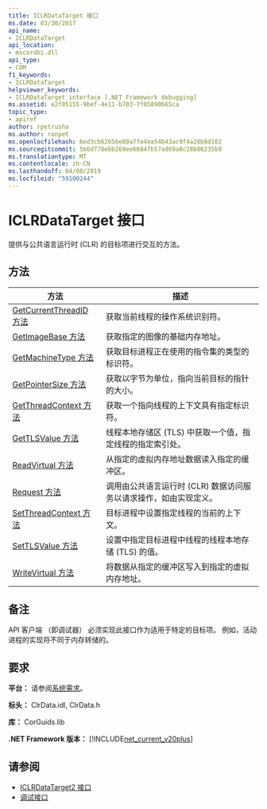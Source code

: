 ```yaml
---
title: ICLRDataTarget 接口
ms.date: 03/30/2017
api_name:
- ICLRDataTarget
api_location:
- mscordbi.dll
api_type:
- COM
f1_keywords:
- ICLRDataTarget
helpviewer_keywords:
- ICLRDataTarget interface [.NET Framework debugging]
ms.assetid: e2f05155-9bef-4e11-b703-7f05890665ca
topic_type:
- apiref
author: rpetrusha
ms.author: ronpet
ms.openlocfilehash: 6ed3cb62b56e80a7fe4ea54b43ac9f4a28b8d102
ms.sourcegitcommit: 5b6d778ebb269ee6684fb57ad69a8c28b06235b9
ms.translationtype: MT
ms.contentlocale: zh-CN
ms.lasthandoff: 04/08/2019
ms.locfileid: "59100244"
---
```

# <a name="iclrdatatarget-interface"></a>ICLRDataTarget 接口
提供与公共语言运行时 (CLR) 的目标项进行交互的方法。  
  
## <a name="methods"></a>方法  
  
|方法|描述|  
|------------|-----------------|  
|[GetCurrentThreadID 方法](../../../../docs/framework/unmanaged-api/debugging/iclrdatatarget-getcurrentthreadid-method.md)|获取当前线程的操作系统识别符。|  
|[GetImageBase 方法](../../../../docs/framework/unmanaged-api/debugging/iclrdatatarget-getimagebase-method.md)|获取指定的图像的基础内存地址。|  
|[GetMachineType 方法](../../../../docs/framework/unmanaged-api/debugging/iclrdatatarget-getmachinetype-method.md)|获取目标进程正在使用的指令集的类型的标识符。|  
|[GetPointerSize 方法](../../../../docs/framework/unmanaged-api/debugging/iclrdatatarget-getpointersize-method.md)|获取以字节为单位，指向当前目标的指针的大小。|  
|[GetThreadContext 方法](../../../../docs/framework/unmanaged-api/debugging/iclrdatatarget-getthreadcontext-method.md)|获取一个指向线程的上下文具有指定标识符。|  
|[GetTLSValue 方法](../../../../docs/framework/unmanaged-api/debugging/iclrdatatarget-gettlsvalue-method.md)|线程本地存储区 (TLS) 中获取一个值，指定线程的指定索引处。|  
|[ReadVirtual 方法](../../../../docs/framework/unmanaged-api/debugging/iclrdatatarget-readvirtual-method.md)|从指定的虚拟内存地址数据读入指定的缓冲区。|  
|[Request 方法](../../../../docs/framework/unmanaged-api/debugging/iclrdatatarget-request-method.md)|调用由公共语言运行时 (CLR) 数据访问服务以请求操作，如由实现定义。|  
|[SetThreadContext 方法](../../../../docs/framework/unmanaged-api/debugging/iclrdatatarget-setthreadcontext-method.md)|目标进程中设置指定线程的当前的上下文。|  
|[SetTLSValue 方法](../../../../docs/framework/unmanaged-api/debugging/iclrdatatarget-settlsvalue-method.md)|设置中指定目标进程中线程的线程本地存储 (TLS) 的值。|  
|[WriteVirtual 方法](../../../../docs/framework/unmanaged-api/debugging/iclrdatatarget-writevirtual-method.md)|将数据从指定的缓冲区写入到指定的虚拟内存地址。|  
  
## <a name="remarks"></a>备注  
 API 客户端 （即调试器） 必须实现此接口作为适用于特定的目标项。 例如，活动进程的实现将不同于内存转储的。  
  
## <a name="requirements"></a>要求  
 **平台：** 请参阅[系统需求](../../../../docs/framework/get-started/system-requirements.md)。  
  
 **标头：** ClrData.idl, ClrData.h  
  
 **库：** CorGuids.lib  
  
 **.NET Framework 版本：** [!INCLUDE[net_current_v20plus](../../../../includes/net-current-v20plus-md.md)]  
  
## <a name="see-also"></a>请参阅

- [ICLRDataTarget2 接口](../../../../docs/framework/unmanaged-api/debugging/iclrdatatarget2-interface.md)
- [调试接口](../../../../docs/framework/unmanaged-api/debugging/debugging-interfaces.md)
